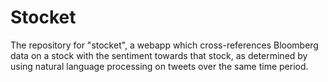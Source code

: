 Stocket
==============
The repository for "stocket", a webapp which cross-references Bloomberg data on a stock with the sentiment towards that stock, as determined by using natural language processing on tweets over the same time period.
